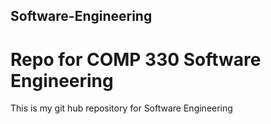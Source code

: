 ## Software-Engineering
# Repo for COMP 330 Software Engineering
This is my git hub repository for Software Engineering
